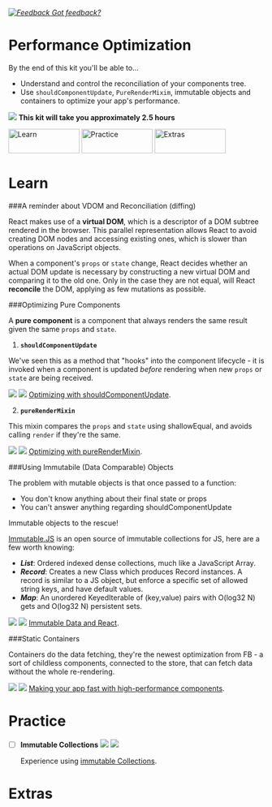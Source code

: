 *[![Feedback](https://github.com/wix/react-training-kit/blob/master/assets/feedback.gif) Got feedback?](mailto:Academy@wix.com)*


# Performance Optimization

By the end of this kit you'll be able to...
- Understand and control the reconciliation of your components tree.
- Use `shouldComponentUpdate`, `PureRenderMixim`, immutable objects and containers to optimize your app's performance.

![](https://github.com/wix/react-training-kit/blob/master/assets/clock-16.png) **This kit will take you approximately 2.5 hours**


<a href="#learn"><img src="https://github.com/wix/react-training-kit/blob/master/assets/btn-learn.png" alt="Learn" height="48" width="140"></img></a>
<a href="#practice"><img src="https://github.com/wix/react-training-kit/blob/master/assets/btn-practice.png" alt="Practice" height="48" width="140"></img></a>
<a href="#extras"><img src="https://github.com/wix/react-training-kit/blob/master/assets/btn-extras.png" alt="Extras" height="48" width="140"></img></a>


# Learn

###A reminder about VDOM and Reconciliation (diffing)

React makes use of a **virtual DOM**, which is a descriptor of a DOM subtree rendered in the browser. 
This parallel representation allows React to avoid creating DOM nodes and accessing existing ones, which is slower than operations on JavaScript objects. 

When a component's `props` or `state` change, React decides whether an actual DOM update is necessary by constructing a new virtual DOM and comparing it to the old one. 
Only in the case they are not equal, will React **reconcile** the DOM, applying as few mutations as possible.


###Optimizing Pure Components

A **pure component** is a component that always renders the same result given the same `props` and `state`.

1.  **`shouldComponentUpdate`**

We've seen this as a method that "hooks" into the component lifecycle - 
it is invoked when a component is updated *before* rendering when new `props` or `state` are being received. 

![](https://github.com/wix/react-training-kit/blob/master/assets/tag-read.png) ![](https://github.com/wix/react-training-kit/blob/master/assets/time-30m.png) 
[Optimizing with shouldComponentUpdate](http://buildwithreact.com/article/optimizing-with-shouldcomponentupdate).

2.	**`pureRenderMixin`** 

This mixin compares the `props` and `state` using shallowEqual, and avoids calling `render` if they're the same.

![](https://github.com/wix/react-training-kit/blob/master/assets/tag-read.png) ![](https://github.com/wix/react-training-kit/blob/master/assets/time-5m.png) 
[Optimizing with pureRenderMixin](http://kenev.net/2015/03/08/react-purerendermixin-performance-simple-overview/).
  
###Using Immutabile (Data Comparable) Objects 

The problem with mutable objects is that once passed to a function:

-	You don't know anything about their final state or props
-	You can't answer anything regarding shouldComponentUpdate

Immutable objects to the rescue!

[Immutable.JS]( https://facebook.github.io/immutable-js/docs/#/) is an open source of immutable collections for JS, here are a few worth knowing:

-	***List***: Ordered indexed dense collections, much like a JavaScript Array. 
-	***Record***: Creates a new Class which produces Record instances. A record is similar to a JS object, but enforce a specific set of allowed string keys, and have default values.
-	***Map***: An unordered 	KeyedIterable of (key,value) pairs with O(log32 N) gets and O(log32 N) persistent sets.


![](https://github.com/wix/react-training-kit/blob/master/assets/tag-video.png) ![](https://github.com/wix/react-training-kit/blob/master/assets/time-30m.png) 
[Immutable Data and React](https://www.youtube.com/watch?v=I7IdS-PbEgI).


###Static Containers

Containers do the data fetching, they're the newest optimization from FB - 
a sort of childless components, connected to the store, that can fetch data without the whole re-rendering.

![](https://github.com/wix/react-training-kit/blob/master/assets/tag-video.png) ![](https://github.com/wix/react-training-kit/blob/master/assets/time-30m.png) 
[Making your app fast with high-performance components](https://www.youtube.com/watch?v=KYzlpRvWZ6c).

# Practice

- [ ] **Immutable Collections** ![](https://github.com/wix/react-training-kit/blob/master/assets/time-1h.png) ![](https://github.com/wix/react-training-kit/blob/master/assets/tag-handson.png)

    Experience using [immutable Collections](https://github.com/facebook/immutable-js).
    

# Extras

